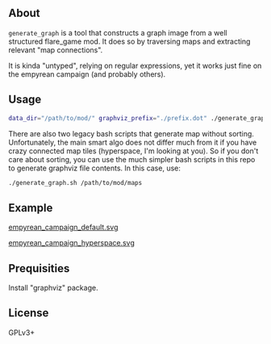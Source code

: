 ## About

`generate_graph` is a tool that constructs a graph image from a well structured flare_game mod. It does so by traversing maps and extracting relevant "map connections".

It is kinda "untyped", relying on regular expressions, yet it works just fine on the empyrean campaign (and probably others).

## Usage

```bash
data_dir="/path/to/mod/" graphviz_prefix="./prefix.dot" ./generate_graph.py | dot -Tsvg > output.svg
```

There are also two legacy bash scripts that generate map without sorting.
Unfortunately, the main smart algo does not differ much from it if you have crazy connected map tiles (hyperspace, I'm looking at you).
So if you don't care about sorting, you can use the much simpler bash scripts in this repo to generate graphviz file contents.
In this case, use:

```bash
./generate_graph.sh /path/to/mod/maps
```

## Example

[empyrean_campaign_default.svg](./example/empyrean_campaign_default.svg)

[empyrean_campaign_hyperspace.svg](./empyrean_campaign_hyperspace.svg)


## Prequisities

Install "graphviz" package.


## License

GPLv3+
